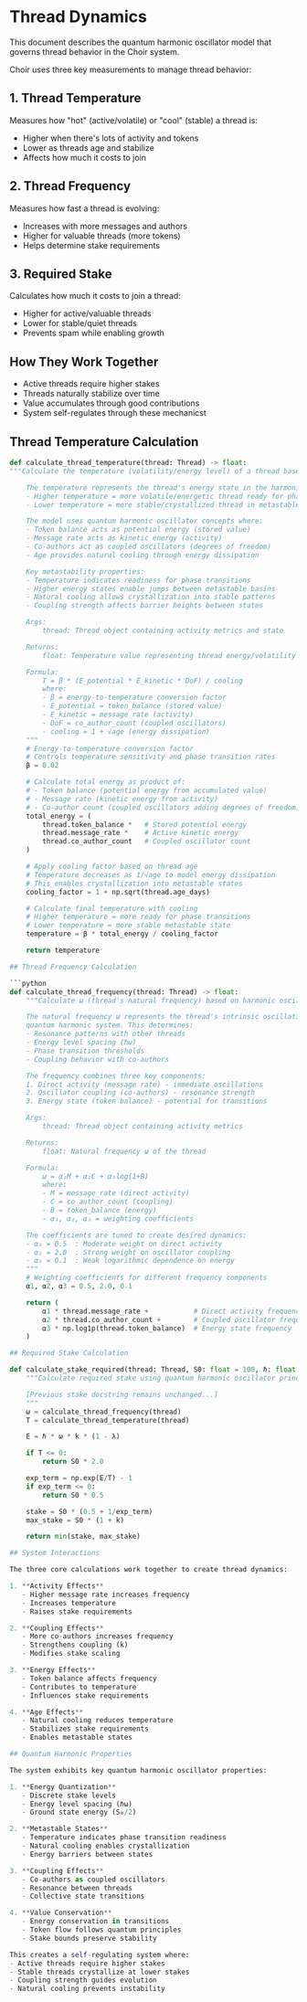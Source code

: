 # Thread Dynamics

This document describes the quantum harmonic oscillator model that governs thread behavior in the Choir system.

Choir uses three key measurements to manage thread behavior:

## 1. Thread Temperature
Measures how "hot" (active/volatile) or "cool" (stable) a thread is:
- Higher when there's lots of activity and tokens
- Lower as threads age and stabilize
- Affects how much it costs to join

## 2. Thread Frequency
Measures how fast a thread is evolving:
- Increases with more messages and authors
- Higher for valuable threads (more tokens)
- Helps determine stake requirements

## 3. Required Stake
Calculates how much it costs to join a thread:
- Higher for active/valuable threads
- Lower for stable/quiet threads
- Prevents spam while enabling growth

## How They Work Together
- Active threads require higher stakes
- Threads naturally stabilize over time
- Value accumulates through good contributions
- System self-regulates through these mechanicst

## Thread Temperature Calculation

```python
def calculate_thread_temperature(thread: Thread) -> float:
"""Calculate the temperature (volatility/energy level) of a thread based on harmonic oscillator principles.

    The temperature represents the thread's energy state in the harmonic bonding curve system:
    - Higher temperature = more volatile/energetic thread ready for phase transitions
    - Lower temperature = more stable/crystallized thread in metastable state

    The model uses quantum harmonic oscillator concepts where:
    - Token balance acts as potential energy (stored value)
    - Message rate acts as kinetic energy (activity)
    - Co-authors act as coupled oscillators (degrees of freedom)
    - Age provides natural cooling through energy dissipation

    Key metastability properties:
    - Temperature indicates readiness for phase transitions
    - Higher energy states enable jumps between metastable basins
    - Natural cooling allows crystallization into stable patterns
    - Coupling strength affects barrier heights between states

    Args:
        thread: Thread object containing activity metrics and state

    Returns:
        float: Temperature value representing thread energy/volatility

    Formula:
        T = β * (E_potential * E_kinetic * DoF) / cooling
        where:
        - β = energy-to-temperature conversion factor
        - E_potential = token_balance (stored value)
        - E_kinetic = message_rate (activity)
        - DoF = co_author_count (coupled oscillators)
        - cooling = 1 + √age (energy dissipation)
    """
    # Energy-to-temperature conversion factor
    # Controls temperature sensitivity and phase transition rates
    β = 0.02

    # Calculate total energy as product of:
    # - Token balance (potential energy from accumulated value)
    # - Message rate (kinetic energy from activity)
    # - Co-author count (coupled oscillators adding degrees of freedom)
    total_energy = (
        thread.token_balance *   # Stored potential energy
        thread.message_rate *    # Active kinetic energy
        thread.co_author_count   # Coupled oscillator count
    )

    # Apply cooling factor based on thread age
    # Temperature decreases as 1/√age to model energy dissipation
    # This enables crystallization into metastable states
    cooling_factor = 1 + np.sqrt(thread.age_days)

    # Calculate final temperature with cooling
    # Higher temperature = more ready for phase transitions
    # Lower temperature = more stable metastable state
    temperature = β * total_energy / cooling_factor

    return temperature

## Thread Frequency Calculation

```python
def calculate_thread_frequency(thread: Thread) -> float:
    """Calculate ω (thread's natural frequency) based on harmonic oscillator principles.

    The natural frequency ω represents the thread's intrinsic oscillation rate in the
    quantum harmonic system. This determines:
    - Resonance patterns with other threads
    - Energy level spacing (ℏω)
    - Phase transition thresholds
    - Coupling behavior with co-authors

    The frequency combines three key components:
    1. Direct activity (message rate) - immediate oscillations
    2. Oscillator coupling (co-authors) - resonance strength
    3. Energy state (token balance) - potential for transitions

    Args:
        thread: Thread object containing activity metrics

    Returns:
        float: Natural frequency ω of the thread

    Formula:
        ω = α₁M + α₂C + α₃log(1+B)
        where:
        - M = message_rate (direct activity)
        - C = co_author_count (coupling)
        - B = token_balance (energy)
        - α₁, α₂, α₃ = weighting coefficients

    The coefficients are tuned to create desired dynamics:
    - α₁ = 0.5  : Moderate weight on direct activity
    - α₂ = 2.0  : Strong weight on oscillator coupling
    - α₃ = 0.1  : Weak logarithmic dependence on energy
    """
    # Weighting coefficients for different frequency components
    α1, α2, α3 = 0.5, 2.0, 0.1

    return (
        α1 * thread.message_rate +           # Direct activity frequency
        α2 * thread.co_author_count +        # Coupled oscillator frequency
        α3 * np.log1p(thread.token_balance)  # Energy state frequency
    )

## Required Stake Calculation

def calculate_stake_required(thread: Thread, S0: float = 100, ℏ: float = 1.0, k: float = 1.0, λ: float = 0.01) -> float:
    """Calculate required stake using quantum harmonic oscillator principles.

    [Previous stake docstring remains unchanged...]
    """
    ω = calculate_thread_frequency(thread)
    T = calculate_thread_temperature(thread)

    E = ℏ * ω * k * (1 - λ)

    if T <= 0:
        return S0 * 2.0

    exp_term = np.exp(E/T) - 1
    if exp_term <= 0:
        return S0 * 0.5

    stake = S0 * (0.5 + 1/exp_term)
    max_stake = S0 * (1 + k)

    return min(stake, max_stake)

## System Interactions

The three core calculations work together to create thread dynamics:

1. **Activity Effects**
   - Higher message rate increases frequency
   - Increases temperature
   - Raises stake requirements

2. **Coupling Effects**
   - More co-authors increases frequency
   - Strengthens coupling (k)
   - Modifies stake scaling

3. **Energy Effects**
   - Token balance affects frequency
   - Contributes to temperature
   - Influences stake requirements

4. **Age Effects**
   - Natural cooling reduces temperature
   - Stabilizes stake requirements
   - Enables metastable states

## Quantum Harmonic Properties

The system exhibits key quantum harmonic oscillator properties:

1. **Energy Quantization**
   - Discrete stake levels
   - Energy level spacing (ℏω)
   - Ground state energy (S₀/2)

2. **Metastable States**
   - Temperature indicates phase transition readiness
   - Natural cooling enables crystallization
   - Energy barriers between states

3. **Coupling Effects**
   - Co-authors as coupled oscillators
   - Resonance between threads
   - Collective state transitions

4. **Value Conservation**
   - Energy conservation in transitions
   - Token flow follows quantum principles
   - Stake bounds preserve stability

This creates a self-regulating system where:
- Active threads require higher stakes
- Stable threads crystallize at lower stakes
- Coupling strength guides evolution
- Natural cooling prevents instability
```
